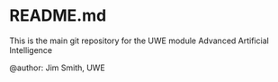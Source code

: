 # README.md

This is the main git repository for the UWE module Advanced Artificial Intelligence

@author: Jim Smith, UWE
